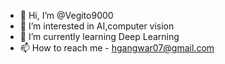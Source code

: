 - 👋 Hi, I’m @Vegito9000
- 👀 I’m interested in AI,computer vision
- 🌱 I’m currently learning Deep Learning 
- 📫 How to reach me - hgangwar07@gmail.com

<!---
Vegito9000/Vegito9000 is a ✨ special ✨ repository because its `README.md` (this file) appears on your GitHub profile.
You can click the Preview link to take a look at your changes.
--->
